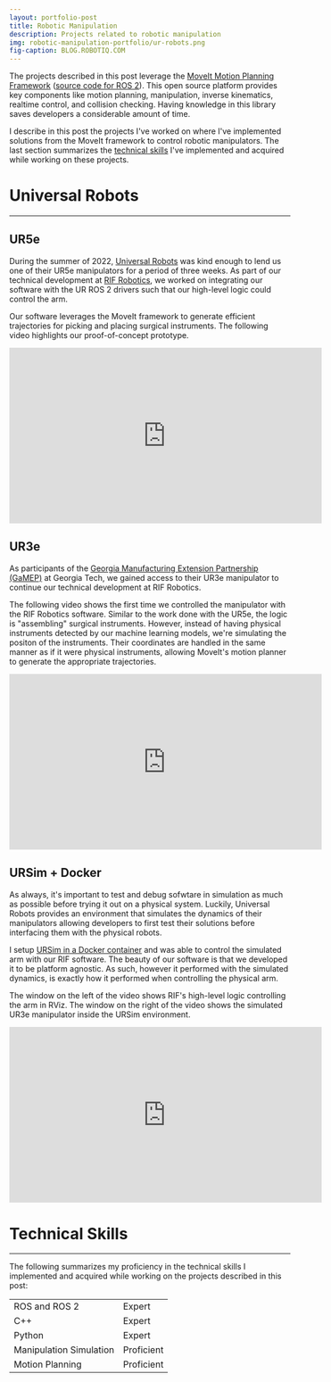 ```yaml
---
layout: portfolio-post
title: Robotic Manipulation
description: Projects related to robotic manipulation
img: robotic-manipulation-portfolio/ur-robots.png
fig-caption: BLOG.ROBOTIQ.COM
---
```


The projects described in this post leverage
the [MoveIt Motion Planning Framework](https://moveit.ros.org/)
([source code for ROS 2](https://github.com/ros-planning/moveit2)). This open
source platform provides key components like motion planning, manipulation,
inverse kinematics, realtime control, and collision checking. Having knowledge
in this library saves developers a considerable amount of time.

I describe in this post the projects I've worked on where I've implemented
solutions from the MoveIt framework to control robotic manipulators. The last
section summarizes the [technical skills](#manipulation-skills) I've implemented
and acquired while working on these projects.

# Universal Robots <a id="headerlink" name="manipulation-ur" href="#manipulation-ur" title="Permalink to this headline"></a>
------------------

## UR5e <a id="headerlink" name="manipulation-ur5e" href="#manipulation-ur5e" title="Permalink to this headline"></a>

During the summer of 2022, [Universal Robots](https://www.universal-robots.com/)
was kind enough to lend us one of their UR5e manipulators for a period of three
weeks. As part of our technical development
at [RIF Robotics](https://www.rifrobotics.com/), we worked on integrating our
software with the UR ROS 2 drivers such that our high-level logic could control
the arm.

Our software leverages the MoveIt framework to generate efficient trajectories
for picking and placing surgical instruments. The following video highlights our
proof-of-concept prototype.

<div id="video-container">

<iframe width="560" height="315" src="https://www.youtube.com/embed/ptR2k0P6Efs"
title="YouTube video player" frameborder="0" allow="accelerometer; autoplay;
clipboard-write; encrypted-media; gyroscope; picture-in-picture; web-share"
allowfullscreen></iframe>

</div>

## UR3e <a id="headerlink" name="manipulation-ur3e" href="#manipulation-ur3e" title="Permalink to this headline"></a>

As participants of
the
[Georgia Manufacturing Extension Partnership (GaMEP)](https://www.linkedin.com/company/gamep/) at
Georgia Tech, we gained access to their UR3e manipulator to continue our
technical development at RIF Robotics.

The following video shows the first time we controlled the manipulator with the
RIF Robotics software. Similar to the work done with the UR5e, the logic is
"assembling" surgical instruments. However, instead of having physical
instruments detected by our machine learning models, we're simulating the
positon of the instruments. Their coordinates are handled in the same manner as
if it were physical instruments, allowing MoveIt's motion planner to generate
the appropriate trajectories.

<div id="video-container">

<iframe width="560" height="315" src="https://www.youtube.com/embed/DOgEn15ipTY"
title="YouTube video player" frameborder="0" allow="accelerometer; autoplay;
clipboard-write; encrypted-media; gyroscope; picture-in-picture; web-share"
allowfullscreen></iframe>

</div>

## URSim + Docker <a id="headerlink" name="manipulation-ur-sim" href="#manipulation-ur-sim" title="Permalink to this headline"></a>

As always, it's important to test and debug sofwtare in simulation as much as
possible before trying it out on a physical system. Luckily, Universal Robots
provides an environment that simulates the dynamics of their manipulators
allowing developers to first test their solutions before interfacing them with
the physical robots.

I
setup
[URSim in a Docker container](https://docs.ros.org/en/ros2_packages/rolling/api/ur_robot_driver/installation/ursim_docker.html) and
was able to control the simulated arm with our RIF software. The beauty of our
software is that we developed it to be platform agnostic. As such, however it
performed with the simulated dynamics, is exactly how it performed when
controlling the physical arm.

The window on the left of the video shows RIF's high-level logic controlling the
arm in RViz. The window on the right of the video shows the simulated UR3e
manipulator inside the URSim environment.

<div id="video-container">

<iframe width="560" height="315" src="https://www.youtube.com/embed/cHAnvZpcOx8"
title="YouTube video player" frameborder="0" allow="accelerometer; autoplay;
clipboard-write; encrypted-media; gyroscope; picture-in-picture; web-share"
allowfullscreen></iframe>

</div>

# Technical Skills <a id="headerlink" name="manipulation-skills" href="#manipulation-skills" title="Permalink to this headline"></a>
------------------

The following summarizes my proficiency in the technical skills I implemented
and acquired while working on the projects described in this post:

<table>
  <tr>
    <td class="skills">ROS and ROS 2</td>
    <td>
      <div class="rating">
        <div class="line">
          <div class="tick expert">Expert</div>
        </div>
      </div>
    </td>
  </tr>
  <tr>
    <td class="skills">C++</td>
    <td>
      <div class="rating">
        <div class="line">
          <div class="tick expert">Expert</div>
        </div>
      </div>
    </td>
  </tr>
  <tr>
    <td class="skills">Python</td>
    <td>
      <div class="rating">
        <div class="line">
          <div class="tick expert">Expert</div>
        </div>
      </div>
    </td>
  </tr>
  <tr>
    <td class="skills">Manipulation Simulation</td>
    <td>
      <div class="rating">
        <div class="line">
          <div class="tick proficient">Proficient</div>
        </div>
      </div>
    </td>
  </tr>
  <tr>
    <td class="skills">Motion Planning</td>
    <td>
      <div class="rating">
        <div class="line">
          <div class="tick proficient">Proficient</div>
        </div>
      </div>
    </td>
  </tr>
</table>
